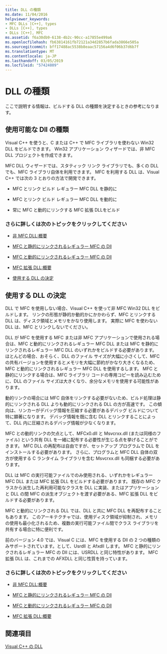 ```yaml
---
title: DLL の種類
ms.date: 11/04/2016
helpviewer_keywords:
- MFC DLLs [C++], types
- DLLs [C++], types
- DLLs [C++], MFC
ms.assetid: f6a30db9-6138-4b2c-90cc-a17855e499a6
ms.openlocfilehash: fb63814161fb72121a34d2857b6fada3866e505a
ms.sourcegitcommit: bff17488ac5538b8eaac57156a4d6f06b37d6b7f
ms.translationtype: MT
ms.contentlocale: ja-JP
ms.lasthandoff: 03/05/2019
ms.locfileid: "57424809"
---
```

# <a name="kinds-of-dlls"></a>DLL の種類

ここで説明する情報は、ビルドする DLL の種類を決定するときの参考になります。

##  <a name="_core_the_different_kinds_of_dlls_available_with_visual_c.2b2b"></a> 使用可能な Dll の種類

Visual C++ を使うと、C または C++ で MFC ライブラリを使わない Win32 DLL をビルドできます。 Win32 アプリケーション ウィザードでは、非 MFC DLL プロジェクトを作成できます。

MFC DLL ウィザードでは、スタティック リンク ライブラリでも、多くの DLL でも、MFC ライブラリ自体を利用できます。 MFC を利用する DLL は、Visual C++ では次の 3 とおりの方法で開発できます。

- MFC とリンク ビルド レギュラー MFC DLL を静的に

- MFC とリンク ビルド レギュラー MFC DLL を動的に

- 常に MFC と動的にリンクする MFC 拡張 DLLをビルド

### <a name="what-do-you-want-to-know-more-about"></a>さらに詳しくは次のトピックをクリックしてください

- [非 MFC DLL:概要](../build/non-mfc-dlls-overview.md)

- [MFC と静的にリンクされるレギュラー MFC の Dll](../build/regular-dlls-statically-linked-to-mfc.md)

- [MFC と動的にリンクされるレギュラー MFC の Dll](../build/regular-dlls-dynamically-linked-to-mfc.md)

- [MFC 拡張 DLL:概要](../build/extension-dlls-overview.md)

- [使用する DLL の決定](#_core_which_kind_of_dll_to_use)

##  <a name="_core_which_kind_of_dll_to_use"></a> 使用する DLL の決定

DLL で MFC を使用しない場合、Visual C++ を使って非 MFC Win32 DLL をビルドします。 リンクの形態が静的か動的かにかかわらず、MFC とリンクする DLL は、ディスク領域とメモリをかなり使用します。 実際に MFC を使わない DLL は、MFC とリンクしないでください。

DLL が MFC を使用する MFC または非 MFC アプリケーションで使用される場合は、MFC と動的にリンクされるレギュラー MFC DLL または MFC を静的にリンクされるレギュラー MFC DLL のいずれかをビルドする必要があります。 ほとんどの場合、おそらく、DLL のファイル サイズが大幅に小さくして、MFC の共有バージョンを使用するとメモリを大幅に節約がかなり大きくなるため、MFC と動的にリンクされるレギュラー MFC DLL を使用するします。 MFC と静的にリンクする場合は、MFC ライブラリ コードの専用コピーを読み込むために、DLL のファイル サイズは大きくなり、余分なメモリを使用する可能性があります。

動的リンクの場合には MFC 自体をリンクする必要がないため、ビルド処理は静的にリンクされる DLL よりも動的にリンクされる DLL の方が高速です。 この傾向は、リンカーがデバッグ情報を圧縮する必要があるデバッグ ビルドについて特に顕著になります。 デバッグ情報を既に含む DLL とリンクすることによって、DLL 内に圧縮されるデバッグ情報が少なくなります。

MFC との動的リンクの欠点として、MFCx0.dll と Msvcrxx.dll (または同様のファイル) という共有 DLL を一緒に配布する必要性が生じる点を挙げることができます。 MFC DLL の再配布は自由ですが、セットアップ プログラムで DLL をインストールする必要があります。 さらに、プログラムと MFC DLL 自体の双方が使用する C ランタイム ライブラリを含む Msvcrxx.dll も同梱する必要があります。

DLL は MFC の実行可能ファイルでのみ使用される、いずれかをレギュラー MFC DLL または MFC 拡張 DLL をビルドする必要があります。 既存の MFC クラスから派生した再利用可能なクラスを DLL に実装、またはアプリケーションと DLL の間 MFC の派生オブジェクトを渡す必要がある、MFC 拡張 DLL をビルドする必要があります。

MFC と動的にリンクされる DLL では、DLL と共に MFC DLL を再配布することもあります。 このアーキテクチャでは、使用ディスク領域が抑制され、メモリの使用も最小化されるため、複数の実行可能ファイル間でクラス ライブラリを共有する場合に特に便利です。

前のバージョン 4.0 では、Visual C には、MFC を使用する Dll の 2 つの種類のみサポートされています。として、Usrdll と Afxdll します。 MFC と静的にリンクされるレギュラー MFC の Dll には、USRDLL と同じ特性があります。 MFC 拡張 DLL は、これまでの AFXDLL と同じ性質を持っています。

### <a name="what-do-you-want-to-know-more-about"></a>さらに詳しくは次のトピックをクリックしてください

- [非 MFC DLL:概要](../build/non-mfc-dlls-overview.md)

- [MFC と静的にリンクされるレギュラー MFC の Dll](../build/regular-dlls-statically-linked-to-mfc.md)

- [MFC と動的にリンクされるレギュラー MFC の Dll](../build/regular-dlls-dynamically-linked-to-mfc.md)

- [MFC 拡張 DLL:概要](../build/extension-dlls-overview.md)

## <a name="see-also"></a>関連項目

[Visual C++ の DLL](../build/dlls-in-visual-cpp.md)
